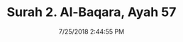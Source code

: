 ---
title       : "Surah 2. Al-Baqara, Ayah 57"
date        : 7/25/2018 2:44:55 PM
draft       : false
type        : "quran"
layout      : "compare"
BookCode    : "CMP"
SurahNumber : "2"
AyahNumber  : "57"
TotalAyah   : "286"
---